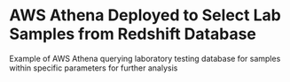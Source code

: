 # AWS Athena Deployed to Select Lab Samples from Redshift Database
Example of AWS Athena querying laboratory testing database for samples within specific parameters for further analysis

